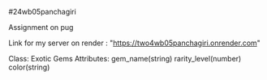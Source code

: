 #24wb05panchagiri

Assignment on pug

Link for my server on render : "https://two4wb05panchagiri.onrender.com"

Class: Exotic Gems
Attributes:
gem_name(string)
rarity_level(number)
color(string)